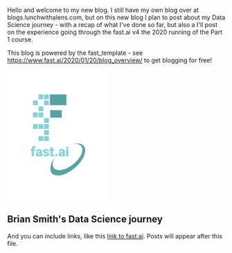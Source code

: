 Hello and welcome to my new blog. I still have my own blog over at blogs.lunchwithalens.com, but on this new blog I plan to post about my Data Science journey - with a recap of what I've done so far, but also a I'll post on the experience going through the fast.ai v4 the 2020 running of the Part 1 course.

This blog is powered by the fast_template - see https://www.fast.ai/2020/01/20/blog_overview/ to get blogging for free!

![Image of fast.ai logo](images/logo.png)

## Brian Smith's Data Science journey

And you can include links, like this [link to fast.ai](https://www.fast.ai). Posts will appear after this file. 

